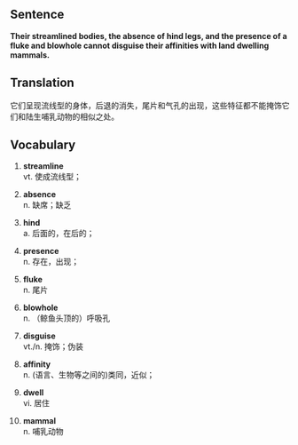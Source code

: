 ## Sentence

**Their streamlined bodies, the absence of hind legs, and the presence of a fluke and blowhole cannot disguise their affinities with land dwelling mammals.**

## Translation

它们呈现流线型的身体，后退的消失，尾片和气孔的出现，这些特征都不能掩饰它们和陆生哺乳动物的相似之处。     


## Vocabulary     

1. **streamline**     
vt. 使成流线型；        

2. **absence**      
n. 缺席；缺乏       

3. **hind**      
a. 后面的，在后的；      

4. **presence**       
n. 存在，出现；     

5. **fluke**        
n. 尾片       

6. **blowhole**       
n. （鲸鱼头顶的）呼吸孔      

7. **disguise**       
vt./n. 掩饰；伪装       

8. **affinity**      
n. (语言、生物等之间的)类同，近似；      

9. **dwell**      
vi. 居住      

10. **mammal**     
n. 哺乳动物      

